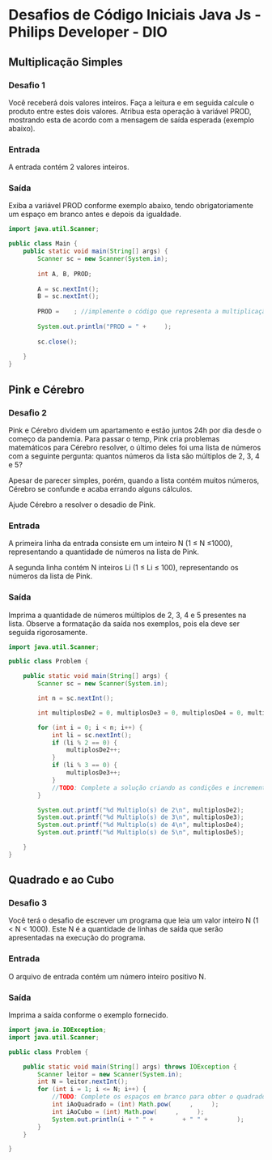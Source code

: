 # Desafios de Código Iniciais Java Js - Philips Developer - DIO

## Multiplicação Simples

### Desafio 1

Você receberá dois valores inteiros. Faça a leitura e em seguida calcule o produto entre estes dois valores. Atribua esta operação à variável PROD, mostrando esta de acordo com a mensagem de saída esperada (exemplo abaixo).   

### Entrada

A entrada contém 2 valores inteiros.

### Saída

Exiba a variável PROD conforme exemplo abaixo, tendo obrigatoriamente um espaço em branco antes e depois da igualdade.

```java
import java.util.Scanner;

public class Main {
	public static void main(String[] args) {
		Scanner sc = new Scanner(System.in);
		
		int A, B, PROD;
		
		A = sc.nextInt();
		B = sc.nextInt();
		
		PROD =    ; //implemente o código que representa a multiplicação.
		
		System.out.println("PROD = " +     );
		
		sc.close();
		
	}
}

```

## Pink e Cérebro

### Desafio 2

Pink e Cérebro dividem um apartamento e estão juntos 24h por dia desde o começo da pandemia. Para passar o temp, Pink cria problemas matemáticos para Cérebro resolver, o último deles foi uma lista de números com a seguinte pergunta: quantos números da lista são múltiplos de 2, 3, 4 e 5?

Apesar de parecer simples, porém, quando a lista contém muitos números, Cérebro se confunde e acaba errando alguns cálculos.

Ajude Cérebro a resolver o desadio de Pink.

### Entrada

A primeira linha da entrada consiste em um inteiro N (1 ≤ N ≤1000), representando a quantidade de números na lista de Pink.

A segunda linha contém N inteiros Li (1 ≤ Li ≤ 100), representando os números da lista de Pink.


### Saída

Imprima a quantidade de números múltiplos de 2, 3, 4 e 5 presentes na lista. Observe a formatação da saída nos exemplos, pois ela deve ser seguida rigorosamente.

```java
import java.util.Scanner;

public class Problem {

    public static void main(String[] args) {
        Scanner sc = new Scanner(System.in);

        int n = sc.nextInt();

        int multiplosDe2 = 0, multiplosDe3 = 0, multiplosDe4 = 0, multiplosDe5 = 0;

        for (int i = 0; i < n; i++) {
            int li = sc.nextInt();
            if (li % 2 == 0) {
                multiplosDe2++;
            }
            if (li % 3 == 0) {
                multiplosDe3++;
            }
            //TODO: Complete a solução criando as condições e incrementos para os múltiplos de 4 e 5.
        }

        System.out.printf("%d Multiplo(s) de 2\n", multiplosDe2);
        System.out.printf("%d Multiplo(s) de 3\n", multiplosDe3);
        System.out.printf("%d Multiplo(s) de 4\n", multiplosDe4);
        System.out.printf("%d Multiplo(s) de 5\n", multiplosDe5);

    }
}

```


## Quadrado e ao Cubo

### Desafio 3

Você terá o desafio de escrever um programa que leia um valor inteiro N (1 < N < 1000). Este N é a quantidade de linhas de saída que serão apresentadas na execução do programa.

### Entrada

O arquivo de entrada contém um número inteiro positivo N.


### Saída

Imprima a saída conforme o exemplo fornecido.


```java
import java.io.IOException;
import java.util.Scanner;

public class Problem {

    public static void main(String[] args) throws IOException {
        Scanner leitor = new Scanner(System.in);
        int N = leitor.nextInt();
        for (int i = 1; i <= N; i++) {
            //TODO: Complete os espaços em branco para obter o quadrado e o cubo de "i".
            int iAoQuadrado = (int) Math.pow(     ,     );
            int iAoCubo = (int) Math.pow(     ,     );
            System.out.println(i + " " +        + " " +        );
        }
    }

}

```